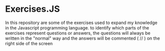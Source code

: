 # Exercises.JS

In this repository are some of the exercises used to expand my knowledge in the Javascript programming language.
to identify which parts of the exercises represent questions or answers, the questions will always be written in the "normal" way and the answers will be commented 
( // ) on the right side of the screen

 
